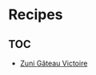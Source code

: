 # Recipes

## TOC

- [Zuni Gâteau Victoire](https://ike-delorenzo.github.io/recipes/docs/gateau-victoire.html)
